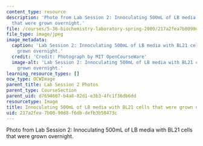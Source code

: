 ```yaml
---
content_type: resource
description: 'Photo from Lab Session 2: Innoculating 500mL of LB media with BL21 cells
  that were grown overnight.'
file: /courses/5-36-biochemistry-laboratory-spring-2009/217a2fea7b0090d8f6dbdefb3b50473c_Lab2_1.jpg
file_type: image/jpeg
image_metadata:
  caption: 'Lab Session 2: Innoculating 500mL of LB media with BL21 cells that were
    grown overnight.'
  credit: 'Credit: Photograph by MIT OpenCourseWare'
  image-alt: 'Lab Session 2: Innoculating 500mL of LB media with BL21 cells that were
    grown overnight.'
learning_resource_types: []
ocw_type: OCWImage
parent_title: Lab Session 2 Photos
parent_type: CourseSection
parent_uid: d7694667-b4a8-82d1-e3b3-4fc1f36db6dd
resourcetype: Image
title: Innoculating 500mL of LB media with BL21 cells that were grown overnight
uid: 217a2fea-7b00-90d8-f6db-defb3b50473c
---
```

Photo from Lab Session 2: Innoculating 500mL of LB media with BL21 cells that were grown overnight.

